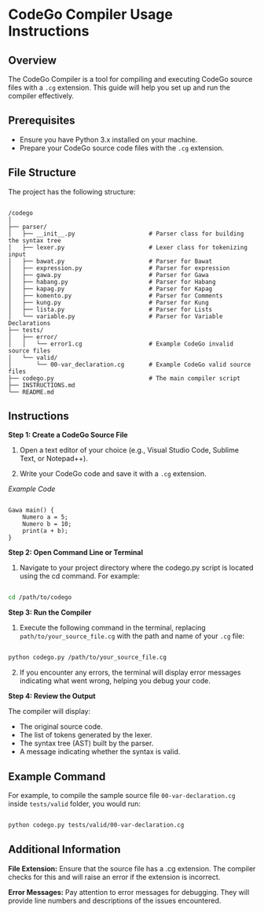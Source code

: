 # CodeGo Compiler Usage Instructions

## Overview
The CodeGo Compiler is a tool for compiling and executing CodeGo source files with a `.cg` extension. This guide will help you set up and run the compiler effectively.

## Prerequisites
- Ensure you have Python 3.x installed on your machine.
- Prepare your CodeGo source code files with the `.cg` extension.

## File Structure
The project has the following structure:

```

/codego
│
├── parser/
│   ├── __init__.py                     # Parser class for building the syntax tree
│   ├── lexer.py                        # Lexer class for tokenizing input
│   ├── bawat.py                        # Parser for Bawat
│   ├── expression.py                   # Parser for expression
│   ├── gawa.py                         # Parser for Gawa
│   ├── habang.py                       # Parser for Habang
│   ├── kapag.py                        # Parser for Kapag
│   ├── komento.py                      # Parser for Comments
│   ├── kung.py                         # Parser for Kung
│   ├── lista.py                        # Parser for Lists
│   └── variable.py                     # Parser for Variable Declarations
├── tests/
│   ├── error/                          
│   │   └── error1.cg                   # Example CodeGo invalid source files
│   └── valid/                          
│       └── 00-var_declaration.cg       # Example CodeGo valid source files
├── codego.py                           # The main compiler script
├── INSTRUCTIONS.md
└── README.md

```


## Instructions

**Step 1: Create a CodeGo Source File**

1. Open a text editor of your choice (e.g., Visual Studio Code, Sublime Text, or Notepad++).

2. Write your CodeGo code and save it with a `.cg` extension.

*Example Code*

```codego

Gawa main() {
    Numero a = 5;
    Numero b = 10;
    print(a + b);
}

```

**Step 2: Open Command Line or Terminal**

1. Navigate to your project directory where the codego.py script is located using the cd command. For example:

```bash

cd /path/to/codego

```

**Step 3: Run the Compiler**

1. Execute the following command in the terminal, replacing `path/to/your_source_file.cg` with the path and name of your `.cg` file:

```bash

python codego.py /path/to/your_source_file.cg

```

2. If you encounter any errors, the terminal will display error messages indicating what went wrong, helping you debug your code.


**Step 4: Review the Output**

The compiler will display:
* The original source code.
* The list of tokens generated by the lexer.
* The syntax tree (AST) built by the parser.
* A message indicating whether the syntax is valid.


## Example Command

For example, to compile the sample source file `00-var-declaration.cg` inside `tests/valid` folder, you would run:

```bash

python codego.py tests/valid/00-var-declaration.cg

```

## Additional Information

**File Extension:** Ensure that the source file has a .cg extension. The compiler checks for this and will raise an error if the extension is incorrect.

**Error Messages:** Pay attention to error messages for debugging. They will provide line numbers and descriptions of the issues encountered.